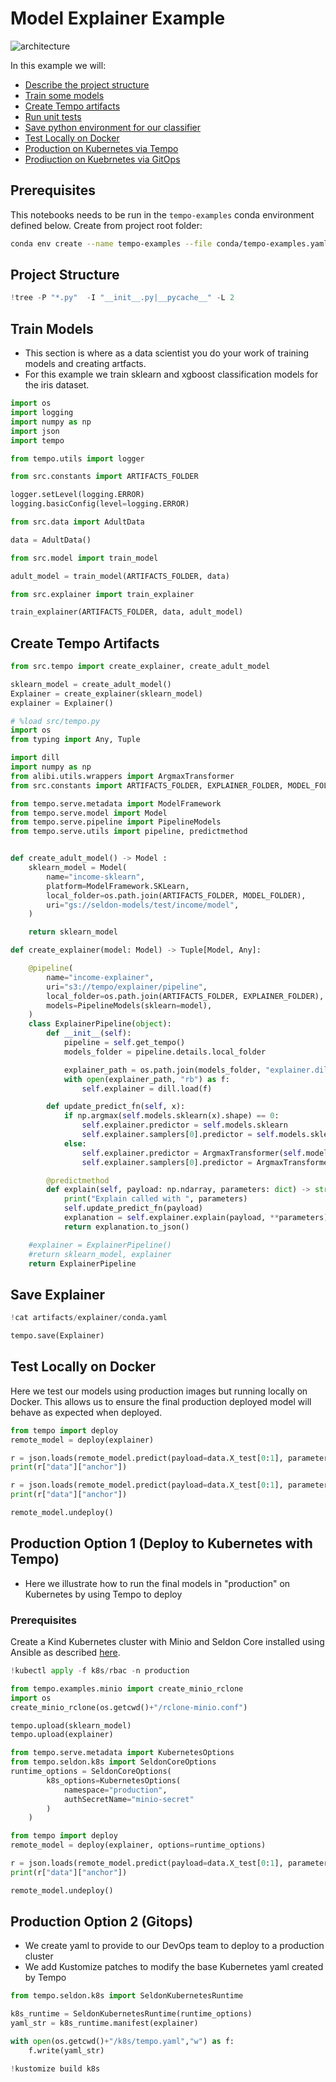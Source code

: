 # Model Explainer Example

![architecture](architecture.png)

In this example we will:

  * [Describe the project structure](#Project-Structure)
  * [Train some models](#Train-Models)
  * [Create Tempo artifacts](#Create-Tempo-Artifacts)
  * [Run unit tests](#Unit-Tests)
  * [Save python environment for our classifier](#Save-Classifier-Environment)
  * [Test Locally on Docker](#Test-Locally-on-Docker)
  * [Production on Kubernetes via Tempo](#Production-Option-1-(Deploy-to-Kubernetes-with-Tempo))
  * [Prodiuction on Kuebrnetes via GitOps](#Production-Option-2-(Gitops))

## Prerequisites

This notebooks needs to be run in the `tempo-examples` conda environment defined below. Create from project root folder:

```bash
conda env create --name tempo-examples --file conda/tempo-examples.yaml
```

## Project Structure


```python
!tree -P "*.py"  -I "__init__.py|__pycache__" -L 2
```

## Train Models

 * This section is where as a data scientist you do your work of training models and creating artfacts.
 * For this example we train sklearn and xgboost classification models for the iris dataset.


```python
import os
import logging
import numpy as np
import json
import tempo

from tempo.utils import logger

from src.constants import ARTIFACTS_FOLDER

logger.setLevel(logging.ERROR)
logging.basicConfig(level=logging.ERROR)
```


```python
from src.data import AdultData

data = AdultData()
```


```python
from src.model import train_model

adult_model = train_model(ARTIFACTS_FOLDER, data)
```


```python
from src.explainer import train_explainer

train_explainer(ARTIFACTS_FOLDER, data, adult_model)
```

## Create Tempo Artifacts



```python
from src.tempo import create_explainer, create_adult_model

sklearn_model = create_adult_model()
Explainer = create_explainer(sklearn_model)
explainer = Explainer()
```


```python
# %load src/tempo.py
import os
from typing import Any, Tuple

import dill
import numpy as np
from alibi.utils.wrappers import ArgmaxTransformer
from src.constants import ARTIFACTS_FOLDER, EXPLAINER_FOLDER, MODEL_FOLDER

from tempo.serve.metadata import ModelFramework
from tempo.serve.model import Model
from tempo.serve.pipeline import PipelineModels
from tempo.serve.utils import pipeline, predictmethod


def create_adult_model() -> Model :
    sklearn_model = Model(
        name="income-sklearn",
        platform=ModelFramework.SKLearn,
        local_folder=os.path.join(ARTIFACTS_FOLDER, MODEL_FOLDER),
        uri="gs://seldon-models/test/income/model",
    )

    return sklearn_model

def create_explainer(model: Model) -> Tuple[Model, Any]:

    @pipeline(
        name="income-explainer",
        uri="s3://tempo/explainer/pipeline",
        local_folder=os.path.join(ARTIFACTS_FOLDER, EXPLAINER_FOLDER),
        models=PipelineModels(sklearn=model),
    )
    class ExplainerPipeline(object):
        def __init__(self):
            pipeline = self.get_tempo()
            models_folder = pipeline.details.local_folder

            explainer_path = os.path.join(models_folder, "explainer.dill")
            with open(explainer_path, "rb") as f:
                self.explainer = dill.load(f)

        def update_predict_fn(self, x):
            if np.argmax(self.models.sklearn(x).shape) == 0:
                self.explainer.predictor = self.models.sklearn
                self.explainer.samplers[0].predictor = self.models.sklearn
            else:
                self.explainer.predictor = ArgmaxTransformer(self.models.sklearn)
                self.explainer.samplers[0].predictor = ArgmaxTransformer(self.models.sklearn)

        @predictmethod
        def explain(self, payload: np.ndarray, parameters: dict) -> str:
            print("Explain called with ", parameters)
            self.update_predict_fn(payload)
            explanation = self.explainer.explain(payload, **parameters)
            return explanation.to_json()

    #explainer = ExplainerPipeline()
    #return sklearn_model, explainer
    return ExplainerPipeline

```

## Save Explainer



```python
!cat artifacts/explainer/conda.yaml
```


```python
tempo.save(Explainer)
```

## Test Locally on Docker

Here we test our models using production images but running locally on Docker. This allows us to ensure the final production deployed model will behave as expected when deployed.


```python
from tempo import deploy
remote_model = deploy(explainer)
```


```python
r = json.loads(remote_model.predict(payload=data.X_test[0:1], parameters={"threshold":0.90}))
print(r["data"]["anchor"])
```


```python
r = json.loads(remote_model.predict(payload=data.X_test[0:1], parameters={"threshold":0.99}))
print(r["data"]["anchor"])
```


```python
remote_model.undeploy()
```

## Production Option 1 (Deploy to Kubernetes with Tempo)

 * Here we illustrate how to run the final models in "production" on Kubernetes by using Tempo to deploy
 
### Prerequisites
 
Create a Kind Kubernetes cluster with Minio and Seldon Core installed using Ansible as described [here](../../overview/quickstart.html#kubernetes-cluster-with-seldon-core).


```python
!kubectl apply -f k8s/rbac -n production
```


```python
from tempo.examples.minio import create_minio_rclone
import os
create_minio_rclone(os.getcwd()+"/rclone-minio.conf")
```


```python
tempo.upload(sklearn_model)
tempo.upload(explainer)
```


```python
from tempo.serve.metadata import KubernetesOptions
from tempo.seldon.k8s import SeldonCoreOptions
runtime_options = SeldonCoreOptions(
        k8s_options=KubernetesOptions(
            namespace="production",
            authSecretName="minio-secret"
        )
    )
```


```python
from tempo import deploy
remote_model = deploy(explainer, options=runtime_options)
```


```python
r = json.loads(remote_model.predict(payload=data.X_test[0:1], parameters={"threshold":0.95}))
print(r["data"]["anchor"])
```


```python
remote_model.undeploy()
```

## Production Option 2 (Gitops)

 * We create yaml to provide to our DevOps team to deploy to a production cluster
 * We add Kustomize patches to modify the base Kubernetes yaml created by Tempo


```python
from tempo.seldon.k8s import SeldonKubernetesRuntime

k8s_runtime = SeldonKubernetesRuntime(runtime_options)
yaml_str = k8s_runtime.manifest(explainer)

with open(os.getcwd()+"/k8s/tempo.yaml","w") as f:
    f.write(yaml_str)
```


```python
!kustomize build k8s
```


```python

```
